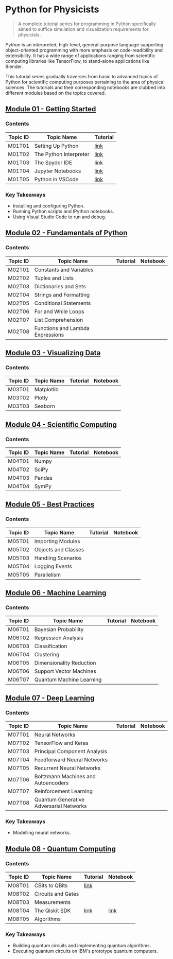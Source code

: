 # Python for Physicists

> A complete tutorial series for programming in Python specifically aimed to suffice simulation and visualization requirements for physicists.

*Python* is an interpreted, high-level, general-purpose language supporting object-oriented programming with more emphasis on code-readibility and extensibility. 
It has a wide range of applications ranging from scientific computing libraries like TensorFlow, to stand-alone applications like Blender.

This tutorial series gradually traverses from basic to advanced topics of Python for scientific computing purposes pertaining to the area of physical sciences. 
The tutorials and their corresponding notebooks are clubbed into different modules based on the topics covered.

## [Module 01 - Getting Started](./m01-getting-started/)

### Contents

Topic ID | Topic Name | Tutorial | 
--- | --- | --- |
M01T01 | Setting Up Python | [link](./m01-getting-started/m01t01-setting-up-python.md) |
M01T02 | The Python Interpreter | [link](./m01-getting-started/m01t02-the-python-interpreter.md) |
M01T03 | The Spyder IDE | [link](./m01-getting-started/m01t03-the-spyder-ide.md) |
M01T04 | Jupyter Notebooks | [link](./m01-getting-started/m01t04-jupyter-notebooks.md) |
M01T05 | Python in VSCode | [link](./m01-getting-started/m01t05-python-in-vscode.md) |

### Key Takeaways

* Installing and configuring Python.
* Running Python scripts and IPython notebooks.
* Using Visual Studio Code to run and debug.

## [Module 02 - Fundamentals of Python](./m02-fundamentals-of-python/)

### Contents

Topic ID | Topic Name | Tutorial | Notebook | 
--- | --- | --- | --- |
M02T01 | Constants and Variables | | |
M02T02 | Tuples and Lists | | |
M02T03 | Dictionaries and Sets | | |
M02T04 | Strings and Formatting | | |
M02T05 | Conditional Statements | | |
M02T06 | For and While Loops | | |
M02T07 | List Comprehension | | |
M02T08 | Functions and Lambda Expressions | | |

## [Module 03 - Visualizing Data](./m03-visualizing-data/)

### Contents

Topic ID | Topic Name | Tutorial | Notebook | 
--- | --- | --- | --- |
M03T01 | Matplotlib | | |
M03T02 | Plotly | | |
M03T03 | Seaborn | | |

## [Module 04 - Scientific Computing](./m04-scientific-computing/)

### Contents

Topic ID | Topic Name | Tutorial | Notebook | 
--- | --- | --- | --- |
M04T01 | Numpy | | |
M04T02 | SciPy | | |
M04T03 | Pandas | | |
M04T04 | SymPy | | |

## [Module 05 - Best Practices](./m05-best-practices/)

### Contents

Topic ID | Topic Name | Tutorial | Notebook | 
--- | --- | --- | --- |
M05T01 | Importing Modules | | |
M05T02 | Objects and Classes | | |
M05T03 | Handling Scenarios | | |
M05T04 | Logging Events | | |
M05T05 | Parallelism | | |

## [Module 06 - Machine Learning](./m06-machine-learning/)

### Contents

Topic ID | Topic Name | Tutorial | Notebook | 
--- | --- | --- | --- |
M06T01 | Bayesian Probability | | |
M06T02 | Regression Analysis | | |
M06T03 | Classification | | |
M06T04 | Clustering | | |
M06T05 | Dimensionality Reduction | | |
M06T06 | Support Vector Machines | | |
M06T07 | Quantum Machine Learning | | |

## [Module 07 - Deep Learning](./m07-deep-learning/)

### Contents

Topic ID | Topic Name | Tutorial | Notebook | 
--- | --- | --- | --- |
M07T01 | Neural Networks | | |
M07T02 | TensorFlow and Keras | | |
M07T03 | Principal Component Analysis | | |
M07T04 | Feedforward Neural Networks | | |
M07T05 | Recurrent Neural Networks | | |
M07T06 | Boltzmann Machines and Autoencoders | | |
M07T07 | Reinforcement Learning | | |
M07T08 | Quantum Generative Adversarial Networks | | |

### Key Takeaways

* Modelling neural networks.

## [Module 08 - Quantum Computing](./m08-quantum-computing/)

### Contents

Topic ID | Topic Name | Tutorial | Notebook | 
--- | --- | --- | --- |
M08T01 | CBits to QBits | [link](./m08-quantum-computing/m08t01-cbits-to-qbits.md) | |
M08T02 | Circuits and Gates | | |
M08T03 | Measurements | | |
M08T04 | The Qiskit SDK | [link](./m08-quantum-computing/m08t04-the-qiskit-sdk.md) | [link](./m08-quantum-computing/m08t04-the-qiskit-sdk.ipynb) |
M08T05 | Algorithms | | |

### Key Takeaways

* Building quantum circuits and implementing quantum algorithms.
* Executing quantum circuits on IBM's prototype quantum computers.

